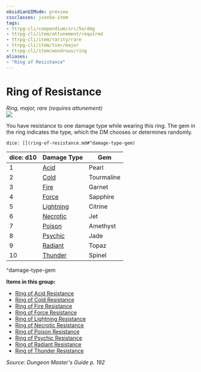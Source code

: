 ```yaml
---
obsidianUIMode: preview
cssclasses: json5e-item
tags:
- ttrpg-cli/compendium/src/5e/dmg
- ttrpg-cli/item/attunement/required
- ttrpg-cli/item/rarity/rare
- ttrpg-cli/item/tier/major
- ttrpg-cli/item/wondrous/ring
aliases: 
- "Ring of Resistance"
---
```

# Ring of Resistance
*Ring, major, rare (requires attunement)*  
![](3-Mechanics/CLI/items/img/ring-of-resistance.webp#right)


You have resistance to one damage type while wearing this ring. The gem in the ring indicates the type, which the DM chooses or determines randomly.

`dice: [](ring-of-resistance.md#^damage-type-gem)`

| dice: d10 | Damage Type | Gem |
|-----------|-------------|-----|
| 1 | [Acid](3-Mechanics/CLI/items/ring-of-acid-resistance.md) | Pearl |
| 2 | [Cold](3-Mechanics/CLI/items/ring-of-cold-resistance.md) | Tourmaline |
| 3 | [Fire](3-Mechanics/CLI/items/ring-of-fire-resistance.md) | Garnet |
| 4 | [Force](3-Mechanics/CLI/items/ring-of-force-resistance.md) | Sapphire |
| 5 | [Lightning](3-Mechanics/CLI/items/ring-of-lightning-resistance.md) | Citrine |
| 6 | [Necrotic](3-Mechanics/CLI/items/ring-of-necrotic-resistance.md) | Jet |
| 7 | [Poison](3-Mechanics/CLI/items/ring-of-poison-resistance.md) | Amethyst |
| 8 | [Psychic](3-Mechanics/CLI/items/ring-of-psychic-resistance.md) | Jade |
| 9 | [Radiant](3-Mechanics/CLI/items/ring-of-radiant-resistance.md) | Topaz |
| 10 | [Thunder](3-Mechanics/CLI/items/ring-of-thunder-resistance.md) | Spinel |
^damage-type-gem

**Items in this group:**

- [Ring of Acid Resistance](3-Mechanics/CLI/items/ring-of-acid-resistance.md)
- [Ring of Cold Resistance](3-Mechanics/CLI/items/ring-of-cold-resistance.md)
- [Ring of Fire Resistance](3-Mechanics/CLI/items/ring-of-fire-resistance.md)
- [Ring of Force Resistance](3-Mechanics/CLI/items/ring-of-force-resistance.md)
- [Ring of Lightning Resistance](3-Mechanics/CLI/items/ring-of-lightning-resistance.md)
- [Ring of Necrotic Resistance](3-Mechanics/CLI/items/ring-of-necrotic-resistance.md)
- [Ring of Poison Resistance](3-Mechanics/CLI/items/ring-of-poison-resistance.md)
- [Ring of Psychic Resistance](3-Mechanics/CLI/items/ring-of-psychic-resistance.md)
- [Ring of Radiant Resistance](3-Mechanics/CLI/items/ring-of-radiant-resistance.md)
- [Ring of Thunder Resistance](3-Mechanics/CLI/items/ring-of-thunder-resistance.md)

*Source: Dungeon Master's Guide p. 192*